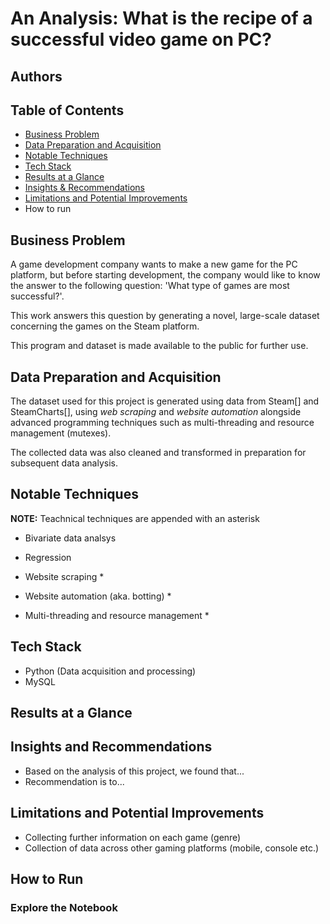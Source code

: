# An Analysis: What is the recipe of a successful video game on PC?
<!-- 
Badges: https://shields.io/
GitHub: https://github.com/semasuka/credit-card-approval-prediction-classification?tab=readme-ov-file
-->
## Authors 

## Table of Contents 
- [Business Problem](#business-problem)
- [Data Preparation and Acquisition](#data-preparation-and-acquisition)
- [Notable Techniques](#notable-techniques) 
- [Tech Stack](#tech-stack)
- [Results at a Glance](#results-at-a-glance)
- [Insights & Recommendations](#insights-and-recommendations)
- [Limitations and Potential Improvements](#limitations-and-potential-improvements)
- How to run

## Business Problem 
A game development company wants to make a new game for the PC platform, but before starting development, the company would like to know the answer to the following question: 'What type of games are most successful?'.

This work answers this question by generating a novel, large-scale dataset concerning the games on the Steam platform. 

This program and dataset is made available to the public for further use.

## Data Preparation and Acquisition
The dataset used for this project is generated using data from Steam[] and SteamCharts[], using *web scraping* and *website automation* alongside advanced programming techniques such as multi-threading and resource management (mutexes).

The collected data was also cleaned and transformed in preparation for subsequent data analysis.

## Notable Techniques  
**NOTE:** Teachnical techniques are appended with an asterisk 
- Bivariate data analsys 
- Regression 

- Website scraping *
- Website automation (aka. botting) *
- Multi-threading and resource management *

## Tech Stack 
- Python (Data acquisition and processing)
- MySQL 

## Results at a Glance
<!-- 
For each definition of success
    - f2p vs paid 
    - multi-player vs single-player
    - Genres 

Success definitions 
    - Current player count
    - Max player count
    - (Retaining) 
        - Lasting x years with more than x% of initial population 
 -->

## Insights and Recommendations
- Based on the analysis of this project, we found that...
- Recommendation is to...

## Limitations and Potential Improvements
- Collecting further information on each game (genre)
- Collection of data across other gaming platforms (mobile, console etc.)

## How to Run

### Explore the Notebook